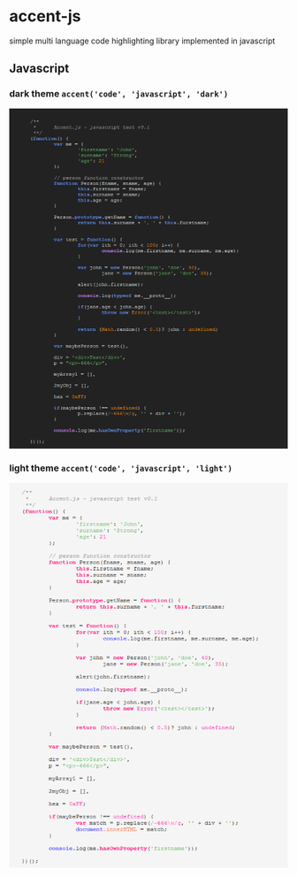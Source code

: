 accent-js
=========

simple multi language code highlighting library implemented in javascript

## Javascript

### dark theme `accent('code', 'javascript', 'dark')`
![Alt text](/examples/javascriptThemeDark.PNG "javascript syntax with dark theme")

### light theme `accent('code', 'javascript', 'light')`
![Alt text](/examples/javascriptThemeLight.PNG "javascript syntax with light theme")


